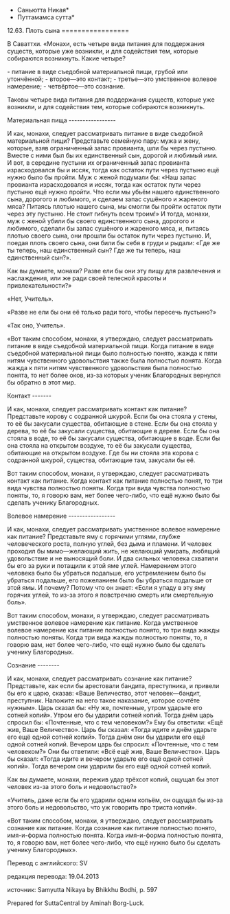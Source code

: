 * Саньютта Никая*
* Путтамамса сутта*

12\.63\. Плоть сына
\=\=\=\=\=\=\=\=\=\=\=\=\=\=\=\=\=

В Саваттхи\. «Монахи, есть четыре вида питания для поддержания существ, которые уже возникли, и для содействия тем, которые собираются возникнуть\. Какие четыре?

\- питание в виде съедобной материальной пищи, грубой или утончённой;
\- второе—это контакт;
\- третье—это умственное волевое намерение;
\- четвёртое—это сознание\.

Таковы четыре вида питания для поддержания существ, которые уже возникли, и для содействия тем, которые собираются возникнуть\.

Материальная пища
\-\-\-\-\-\-\-\-\-\-\-\-\-\-\-\-\-

И как, монахи, следует рассматривать питание в виде съедобной материальной пищи? Представьте семейную пару: мужа и жену, которые, взяв ограниченный запас провианта, шли бы через пустыню\. Вместе с ними был бы их единственный сын, дорогой и любимый ими\. И вот, в середине пустыни их ограниченный запас провианта израсходовался бы и иссяк, тогда как остаток пути через пустыню ещё нужно было бы пройти\. Муж с женой подумали бы: «Наш запас провианта израсходовался и иссяк, тогда как остаток пути через пустыню ещё нужно пройти\. Что если мы убьём нашего единственного сына, дорогого и любимого, и сделаем запас сушёного и жареного мяса? Питаясь плотью нашего сына, мы смогли бы пройти остаток пути через эту пустыню\. Не стоит гибнуть всем троим\!» И тогда, монахи, муж с женой убили бы своего единственного сына, дорогого и любимого, сделали бы запас сушёного и жареного мяса, и, питаясь плотью своего сына, они прошли бы остаток пути через пустыню\. И, поедая плоть своего сына, они били бы себя в груди и рыдали: «Где же ты теперь, наш единственный сын? Где же ты теперь, наш единственный сын?»\.

Как вы думаете, монахи? Разве ели бы они эту пищу для развлечения и наслаждения, или же ради своей телесной красоты и привлекательности?»

«Нет, Учитель»\.

«Разве не ели бы они её только ради того, чтобы пересечь пустыню?»

«Так оно, Учитель»\.

«Вот таким способом, монахи, я утверждаю, следует рассматривать питание в виде съедобной материальной пищи\. Когда питание в виде съедобной материальной пищи было полностью понято, жажда к пяти нитям чувственного удовольствия также была полностью понята\. Когда жажда к пяти нитям чувственного удовольствия была полностью понята, то нет более оков, из\-за которых ученик Благородных вернулся бы обратно в этот мир\.

Контакт
\-\-\-\-\-\-\-

И как, монахи, следует рассматривать контакт как питание? Представьте корову с содранной шкурой\. Если бы она стояла у стены, то её бы закусали существа, обитающие в стене\. Если бы она стояла у дерева, то её бы закусали существа, обитающие в дереве\. Если бы она стояла в воде, то её бы закусали существа, обитающие в воде\. Если бы она стояла на открытом воздухе, то её бы закусали существа, обитающие на открытом воздухе\. Где бы ни стояла эта корова с содранной шкурой, существа, обитающие там, закусали бы её\.

Вот таким способом, монахи, я утверждаю, следует рассматривать контакт как питание\. Когда контакт как питание полностью понят, то три вида чувства полностью поняты\. Когда три вида чувства полностью поняты, то, я говорю вам, нет более чего\-либо, что ещё нужно было бы сделать ученику Благородных\.

Волевое намерение
\-\-\-\-\-\-\-\-\-\-\-\-\-\-\-\-\-

И как, монахи, следует рассматривать умственное волевое намерение как питание? Представьте яму с горячими углями, глубже человеческого роста, полную углей, без дыма и пламени\. И человек проходил бы мимо—желающий жить, не желающий умирать, любящий удовольствие и не выносящий боли\. И два сильных человека схватили бы его за руки и потащили к этой яме углей\. Намерением этого человека было бы убраться подальше, его устремлением было бы убраться подальше, его пожеланием было бы убраться подальше от этой ямы\. И почему? Потому что он знает: «Если я упаду в эту яму горячих углей, то из\-за этого я повстречаю смерть или смертельную боль»\.

Вот таким способом, монахи, я утверждаю, следует рассматривать умственное волевое намерение как питание\. Когда умственное волевое намерение как питание полностью понято, то три вида жажды полностью поняты\. Когда три вида жажды полностью поняты, то, я говорю вам, нет более чего\-либо, что ещё нужно было бы сделать ученику Благородных\.

Сознание
\-\-\-\-\-\-\-\-

И как, монахи, следует рассматривать сознание как питание? Представьте, как если бы арестовали бандита, преступника, и привели бы его к царю, сказав: «Ваше Величество, этот человек—бандит, преступник\. Наложите на него такое наказание, которое сочтёте нужным»\. Царь сказал бы: «Ну же, почтенные, утром ударьте его сотней копий»\. Утром его бы ударили сотней копий\. Тогда днём царь спросил бы: «Почтенные, что с тем человеком?» Ему бы ответили: «Ещё жив, Ваше Величество»\. Царь бы сказал: «Тогда идите и днём ударьте его ещё одной сотней копий»\. Тогда днём они бы ударили его ещё одной сотней копий\. Вечером царь бы спросил: «Почтенные, что с тем человеком?» Они бы ответили: «Всё ещё жив, Ваше Величество»\. Царь бы сказал: «Тогда идите и вечером ударьте его ещё одной сотней копий»\. Тогда вечером они ударили бы его ещё одной сотней копий\.

Как вы думаете, монахи, пережив удар трёхсот копий, ощущал бы этот человек из\-за этого боль и недовольство?»

«Учитель, даже если бы его ударили одним копьём, он ощущал бы из\-за этого боль и недовольство, что уж говорить про триста копий»\.

«Вот таким способом, монахи, я утверждаю, следует рассматривать сознание как питание\. Когда сознание как питание полностью понято, имя\-и\-форма полностью понята\. Когда имя\-и\-форма полностью понята, то, я говорю вам, нет более чего\-либо, что ещё нужно было бы сделать ученику Благородных»\.

Перевод с английского: SV

редакция перевода: 19\.04\.2013

источник: Samyutta Nikaya by Bhikkhu Bodhi, p\. 597

Prepared for SuttaCentral by Aminah Borg\-Luck\.